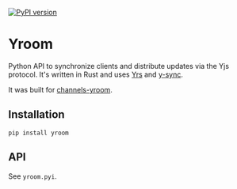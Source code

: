 [![PyPI version](https://badge.fury.io/py/yroom.svg)](https://badge.fury.io/py/yroom)

# Yroom

Python API to synchronize clients and distribute updates via the Yjs protocol. It's written in Rust and uses [Yrs](https://github.com/y-crdt/y-crdt) and [y-sync](https://github.com/y-crdt/y-sync).

It was built for [channels-yroom](https://github.com/stefanw/channels-yroom).

## Installation

```
pip install yroom
```

## API

See `yroom.pyi`.
